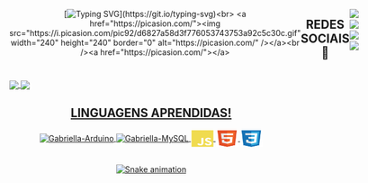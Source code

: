  
     
     
   
  
   <div style="display: flex" align="center"> 
      
   [![Typing SVG](https://readme-typing-svg.demolab.com?font=Fira+Code&center=true&color=9a5833&pause=1000&width=435&lines=Olá%2C+sou+a+Gabriella!)](https://git.io/typing-svg)<br>
   <a href="https://picasion.com/"><img src="https://i.picasion.com/pic92/d6827a58d3f776053743753a92c5c30c.gif" width="240" height="240" border="0" alt="https://picasion.com/" /></a><br /><a href="https://picasion.com/"></a>    
   
   ## REDES SOCIAIS 🐻

   <a href="https://instagram.com/g4broman" target="_blank"><img src="https://img.shields.io/badge/-Instagram-%23E4405F?style=for-the-badge&logo=instagram&logoColor=white" target="_blank"></a>
   <a href="https://open.spotify.com/user/wemf6k4ly636zp8hywpraydfj?si=31d32039a7714b2a" target="_blank"><img src="https://img.shields.io/badge/Spotify-1ED760?&style=for-the-badge&logo=spotify&logoColor=white" target="_blank"></a>
   <a href = "mailto:gabriellaperniconi@gmail.com"><img src="https://img.shields.io/badge/-Gmail-%23333?style=for-the-badge&logo=gmail&logoColor=white" target="_blank"></a>
   <a href="https://www.linkedin.com/in/gabriella-perniconi-90574b282/" target="_blank"><img src="https://img.shields.io/badge/LinkedIn-0077B5?style=for-the-badge&logo=linkedin&logoColor=white" target="_blank"></a><br>


   </div><br>

<div align="center">
  
  
  <span style= "display: flex; flex-direction: row;">
  <a href="https://github.com/gabriella-roman">
  <img height="165px"   align="center" src="https://github-readme-stats.vercel.app/api?username=gabriella-roman&show_icons=true&theme=dracula&include_all_commits=true&count_private=true"/>
  <img height="165px" align="center" src="https://github-readme-stats.vercel.app/api/top-langs/?username=gabriella-roman&layout=compact&langs_count=7&theme=dracula" />
 </span>

  ## LINGUAGENS APRENDIDAS!
<div style="display: inline_block">
  <img align="center" alt="Gabriella-Arduino" height="30" width="40" src="https://cdn.jsdelivr.net/gh/devicons/devicon/icons/arduino/arduino-original.svg">
  <img align="center" alt="Gabriella-MySQL" height="30" width="40" src="https://cdn.jsdelivr.net/gh/devicons/devicon/icons/mysql/mysql-original.svg">
  <img align="center" alt="Gabriella-Js" height="30" width="40" src="https://raw.githubusercontent.com/devicons/devicon/master/icons/javascript/javascript-plain.svg">
  <img align="center" alt="Gabriella-HTML" height="30" width="40" src="https://raw.githubusercontent.com/devicons/devicon/master/icons/html5/html5-original.svg">
  <img align="center" alt="Gabriella-CSS" height="30" width="40" src="https://raw.githubusercontent.com/devicons/devicon/master/icons/css3/css3-original.svg">
</div><br>
 
   ![Snake animation](https://github.com/danielbped/danielbped/blob/output/github-contribution-grid-snake.svg)
   
 </div>




